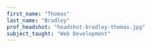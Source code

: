 ```yaml
---
first_name: "Thomas"
last_name: "Bradley"
prof_headshot: "headshot-bradley-thomas.jpg"
subject_taught: "Web Development"
---
```

